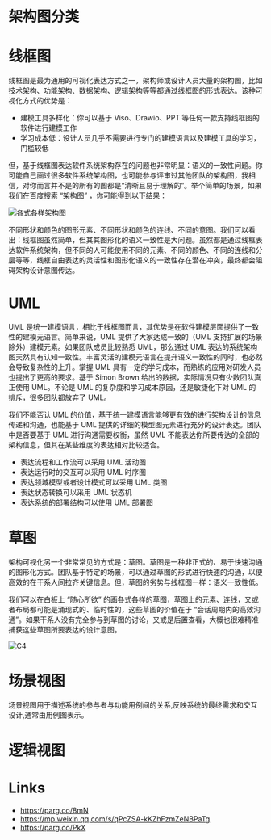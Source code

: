 # 架构图分类

# 线框图

线框图是最为通用的可视化表达方式之一，架构师或设计人员大量的架构图，比如技术架构、功能架构、数据架构、逻辑架构等等都通过线框图的形式表达。该种可视化方式的优势是：

- 建模工具多样化：你可以基于 Viso、Drawio、PPT 等任何一款支持线框图的软件进行建模工作
- 学习成本低：设计人员几乎不需要进行专门的建模语言以及建模工具的学习，门槛较低

但，基于线框图表达软件系统架构存在的问题也非常明显：语义的一致性问题。你可能自己画过很多软件系统架构图，也可能参与评审过其他团队的架构图，我相信，对你而言并不是的所有的图都是“清晰且易于理解的”。举个简单的场景，如果我们在百度搜索 “架构图” ，你可能得到以下结果：

![各式各样架构图](https://pic1.imgdb.cn/item/636a5c2816f2c2beb16ab3dc.jpg)

不同形状和颜色的图形元素、不同形状和颜色的连线、不同的意图。我们可以看出：线框图虽然简单，但其其图形化的语义一致性是大问题。虽然都是通过线框表达软件系统架构，但不同的人可能使用不同的元素、不同的颜色、不同的连线和分层等等，线框自由表达的灵活性和图形化语义的一致性存在潜在冲突，最终都会阻碍架构设计意图传达。

# UML

UML 是统一建模语言，相比于线框图而言，其优势是在软件建模层面提供了一致性的建模元语言。简单来说，UML 提供了大家达成一致的（UML 支持扩展的场景除外）建模元素。如果团队成员比较熟悉 UML，那么通过 UML 表达的系统架构图天然具有认知一致性。丰富灵活的建模元语言在提升语义一致性的同时，也必然会导致复杂性的上升。掌握 UML 具有一定的学习成本，而熟练的应用对研发人员也提出了更高的要求。基于 Simon Brown 给出的数据，实际情况只有少数团队真正使用 UML。不论是 UML 的复杂度和学习成本原因，还是敏捷化下对 UML 的排斥，很多团队都放弃了 UML。

我们不能否认 UML 的价值，基于统一建模语言能够更有效的进行架构设计的信息传递和沟通，也能基于 UML 提供的详细的模型图元素进行充分的设计表达。团队中是否要基于 UML 进行沟通需要权衡，虽然 UML 不能表达你所要传达的全部的架构信息，但其在某些维度的表达相对比较适合。

- 表达流程和工作流可以采用 UML 活动图
- 表达运行时的交互可以采用 UML 时序图
- 表达领域模型或者设计模式可以采用 UML 类图
- 表达状态转换可以采用 UML 状态机
- 表达系统的部署结构可以使用 UML 部署图

# 草图

架构可视化另一个非常常见的方式是：草图。草图是一种非正式的、易于快速沟通的图形化方式。团队基于特定的场景，可以通过草图的形式进行快速的沟通，以便高效的在干系人间拉齐关键信息。但，草图的劣势与线框图一样：语义一致性低。

我们可以在白板上 “随心所欲” 的画各式各样的草图，草图上的元素、连线，又或者布局都可能是涌现式的、临时性的，这些草图的价值在于 “会话周期内的高效沟通”。如果干系人没有完全参与到草图的讨论，又或是后置查看，大概也很难精准捕获这些草图所要表达的设计意图。

![C4](https://pic1.imgdb.cn/item/636a5cfb16f2c2beb16c91a2.jpg)

# 场景视图

场景视图用于描述系统的参与者与功能用例间的关系,反映系统的最终需求和交互设计,通常由用例图表示。

# 逻辑视图

# Links

- https://parg.co/8mN
- https://mp.weixin.qq.com/s/qPcZSA-kKZhFzmZeNBPaTg
- https://parg.co/PkX
